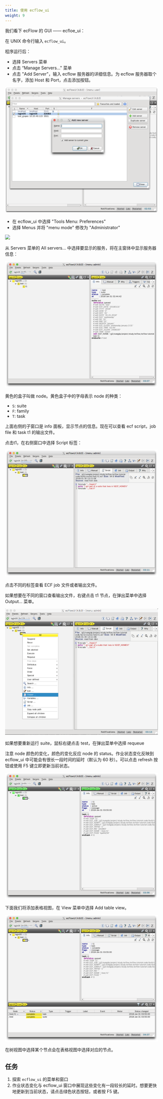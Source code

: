 ```yaml
---
title: 使用 ecflow_ui
weight: 9
---
```


我们看下 ecFlow 的 GUI —— ecfloe_ui：

在 UNIX 命令行输入 `ecflow_ui`。

程序运行后：

- 选择 Servers 菜单
- 点击 “Manage Servers..." 菜单
- 点击 "Add Server"，输入 ecflow 服务器的详细信息。为 ecflow 服务器取个名字，添加 Host 和 Port，点击添加按钮。

![](asset/ecflowui_manage_servers.png)

- 在 ecflow_ui 中选择 "Tools Menu: Preferences"
- 选择 Menus 并将 "menu mode" 修改为 "Administrator"

![](./assert/ecflowui_menu_mode.png)

从 Servers 菜单的 All servers... 中选择要显示的服务，将在主窗体中显示服务器信息：

![](asset/ecflowui_select_server.png)

黄色的盒子叫做 node。黄色盒子中的字母表示 node 的种类：

- `S`: suite
- `F`: family
- `T`: task

上面右侧的子窗口是 info 面板，显示节点的信息。现在可以查看 ecf script，job file 和 task t1 的输出文件。

点击t1，在右侧窗口中选择 Script 标签：

![](asset/ecflowui_job_script.png)

点击不同的标签查看 ECF job 文件或者输出文件。

如果想要在不同的窗口查看输出文件，右键点击 t1 节点，在弹出菜单中选择 Output... 菜单。

![](asset/ecflowui_task_menu.png)

如果想要重新运行 suite，鼠标右键点击 test，在弹出菜单中选择 requeue

注意 node 颜色的变化，颜色的变化反应 node 的 status。作业状态变化反映到 ecflow_ui 中可能会有很长一段时间的延时（默认为 60 秒）。可以点击 refresh 按钮或使用 F5 键立即更新当前状态。

![](asset/ecflowui_node_status.png)

下面我们将添加表格视图，在 View 菜单中选择 Add table view。

![](asset/ecflowui_tree_view.png)

在树视图中选择某个节点会在表格视图中选择对应的节点。

## 任务

1. 探索 `ecflow_ui` 的菜单和窗口
2. 作业状态变化与 ecflow_ui 窗口中展现这些变化有一段较长的延时。想要更快地更新到当前状态，请点击绿色状态按钮，或者按 F5 键。

